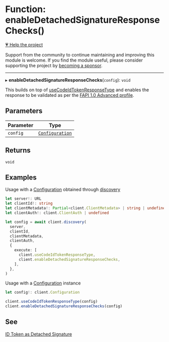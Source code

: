 # Function: enableDetachedSignatureResponseChecks()

[💗 Help the project](https://github.com/sponsors/panva)

Support from the community to continue maintaining and improving this module is welcome. If you find the module useful, please consider supporting the project by [becoming a sponsor](https://github.com/sponsors/panva).

***

▸ **enableDetachedSignatureResponseChecks**(`config`): `void`

This builds on top of [useCodeIdTokenResponseType](useCodeIdTokenResponseType.md) and enables the
response to be validated as per the
[FAPI 1.0 Advanced profile](https://openid.net/specs/openid-financial-api-part-2-1_0-final.html#id-token-as-detached-signature).

## Parameters

| Parameter | Type |
| ------ | ------ |
| `config` | [`Configuration`](../classes/Configuration.md) |

## Returns

`void`

## Examples

Usage with a [Configuration](../classes/Configuration.md) obtained through [discovery](discovery.md)

```ts
let server!: URL
let clientId!: string
let clientMetadata!: Partial<client.ClientMetadata> | string | undefined
let clientAuth!: client.ClientAuth | undefined

let config = await client.discovery(
  server,
  clientId,
  clientMetadata,
  clientAuth,
  {
    execute: [
      client.useCodeIdTokenResponseType,
      client.enableDetachedSignatureResponseChecks,
    ],
  },
)
```

Usage with a [Configuration](../classes/Configuration.md) instance

```ts
let config!: client.Configuration

client.useCodeIdTokenResponseType(config)
client.enableDetachedSignatureResponseChecks(config)
```

## See

[ID Token as Detached Signature](https://openid.net/specs/openid-financial-api-part-2-1_0-final.html#id-token-as-detached-signature)
